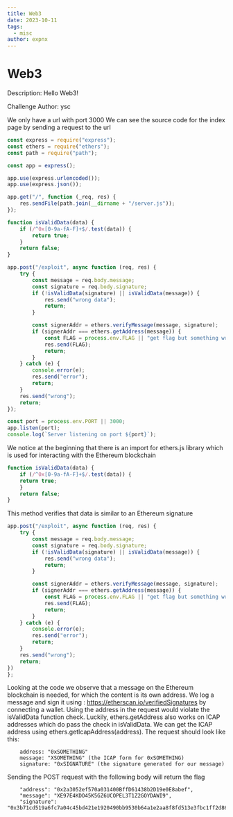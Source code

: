 ```yaml
---
title: Web3
date: 2023-10-11
tags:
  - misc
author: expnx
---
```


# Web3

Description: Hello Web3!

Challenge Author: ysc

We only have a url with port 3000
We can see the source code for the index page by sending a request to the url

```javascript
const express = require("express");
const ethers = require("ethers");
const path = require("path");

const app = express();

app.use(express.urlencoded());
app.use(express.json());

app.get("/", function (_req, res) {
    res.sendFile(path.join(__dirname + "/server.js"));
});

function isValidData(data) {
    if (/^0x[0-9a-fA-F]+$/.test(data)) {
        return true;
    }
    return false;
}

app.post("/exploit", async function (req, res) {
    try {
        const message = req.body.message;
        const signature = req.body.signature;
        if (!isValidData(signature) || isValidData(message)) {
            res.send("wrong data");
            return;
        }

        const signerAddr = ethers.verifyMessage(message, signature);
        if (signerAddr === ethers.getAddress(message)) {
            const FLAG = process.env.FLAG || "get flag but something wrong, please contact admin";
            res.send(FLAG);
            return;
        }
    } catch (e) {
        console.error(e);
        res.send("error");
        return;
    }
    res.send("wrong");
    return;
});

const port = process.env.PORT || 3000;
app.listen(port);
console.log(`Server listening on port ${port}`);
```

We notice at the beginning that there is an import for ethers.js library which is used for interacting with the Ethereum blockchain

```javascript
function isValidData(data) {
    if (/^0x[0-9a-fA-F]+$/.test(data)) {
    return true;
    }
    return false;
}
```

This method verifies that data is similar to an Ethereum signature

```javascript
app.post("/exploit", async function (req, res) {
    try {
        const message = req.body.message;
        const signature = req.body.signature;
        if (!isValidData(signature) || isValidData(message)) {
            res.send("wrong data");
            return;
        }

        const signerAddr = ethers.verifyMessage(message, signature);
        if (signerAddr === ethers.getAddress(message)) {
            const FLAG = process.env.FLAG || "get flag but something wrong, please contact admin";
            res.send(FLAG);
            return;
        }
    } catch (e) {
        console.error(e);
        res.send("error");
        return;
    }
    res.send("wrong");
    return;
})
};
```

Looking at the code we observe that a message on the Ethereum blockchain is needed, for which the content is its own address.
We log a message and sign it using : https://etherscan.io/verifiedSignatures by connecting a wallet.
Using the address in the request would violate the isValidData function check. Luckily, ethers.getAddress also works on ICAP addresses
which do pass the check in isValidData. We can get the ICAP address using ethers.getIcapAddress(address).
The request should look like this:

```http request
    address: "0xSOMETHING"
    message: "XSOMETHING" (the ICAP form for 0xSOMETHING)
    signature: "0xSIGNATURE" (the signature generated for our message)
```

Sending the POST request with the following body will return the flag

```http request
    "address": "0x2a3052ef570a031400BffD61438b2D19e0E8abef",
    "message": "XE97E4KDO45K5GZ6UCOPEL3T1Z2GOYDAWI9",
    "signature": "0x3b71cd519a6fc7a04c45bd421e1920490bb9530b64a1e2aa8f8fd513e3fbc1ff2d86e8db337d15e75e5ae67894e5886a71db1867d097d77794a7010d56d1e5fe1b",
```